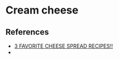 # Cream cheese

## References

* [3 FAVORITE CHEESE SPREAD RECIPES!!](https://www.youtube.com/watch?v=ag1uC2uNrpU)
* 
